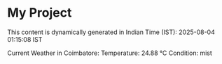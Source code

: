 # My Project

This content is dynamically generated in Indian Time (IST): 2025-08-04 01:15:08 IST


Current Weather in Coimbatore:
Temperature: 24.88 °C
Condition: mist
